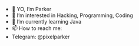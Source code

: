 - 👋 YO, I’m Parker
- 👀 I’m interested in Hacking, Programming, Coding
- 🌱 I’m currently learning Java
- 📫 How to reach me:
-  Telegram: @pixelparker

<!---
ParkerVIRUS/ParkerVIRUS is a ✨ special ✨ repository because its `README.md` (this file) appears on your GitHub profile.
You can click the Preview link to take a look at your changes.
--->

